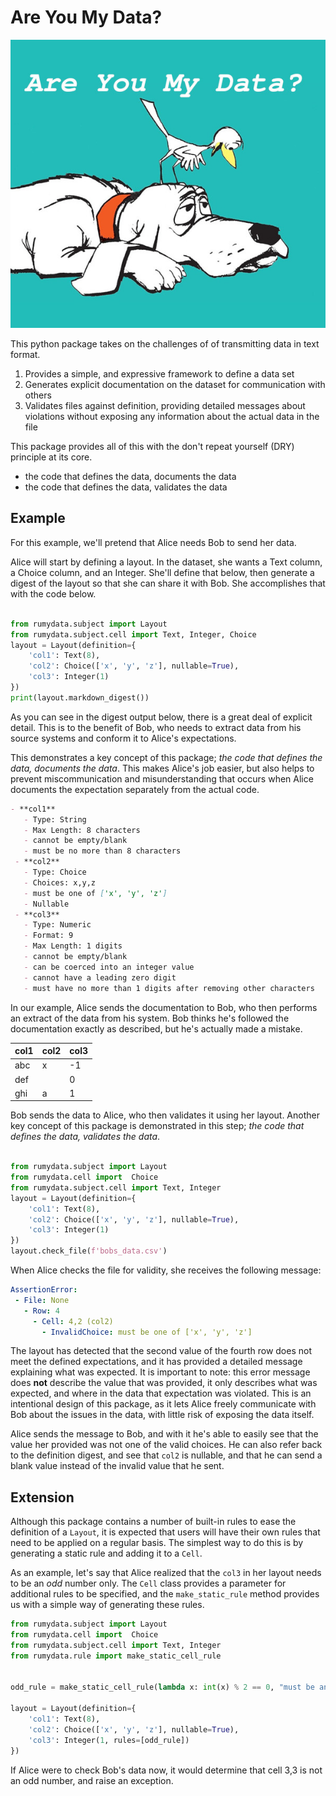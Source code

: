 # Are You My Data?

![img](are-you-my-data.jpg)

This python package takes on the challenges of of transmitting data in text format. 

 1. Provides a simple, and expressive framework to define a data set
 2. Generates explicit documentation on the dataset for communication with others
 3. Validates files against definition, providing detailed messages about violations
    without exposing any information about the actual data in the file


This package provides all of this with the don't repeat yourself (DRY) principle
at its core.

 - the code that defines the data, documents the data
 - the code that defines the data, validates the data


## Example

For this example, we'll pretend that Alice needs Bob to send her data.

Alice will start by defining a layout. In the dataset, she wants a Text column,
a Choice column, and an Integer. She'll define that below, then generate a digest
of the layout so that she can share it with Bob. She accomplishes that with the
code below.

```python

from rumydata.subject import Layout
from rumydata.subject.cell import Text, Integer, Choice
layout = Layout(definition={
    'col1': Text(8),
    'col2': Choice(['x', 'y', 'z'], nullable=True),
    'col3': Integer(1)
})
print(layout.markdown_digest())
```

As you can see in the digest output below, there is a great deal of explicit detail.
This is to the benefit of Bob, who needs to extract data from his source systems
and conform it to Alice's expectations.

This demonstrates a key concept of this package; _the code that defines the data, documents
the data_. This makes Alice's job easier, but also helps to prevent miscommunication
and misunderstanding that occurs when Alice documents the expectation separately
from the actual code.

```markdown
- **col1**
   - Type: String
   - Max Length: 8 characters
   - cannot be empty/blank
   - must be no more than 8 characters
 - **col2**
   - Type: Choice
   - Choices: x,y,z
   - must be one of ['x', 'y', 'z']
   - Nullable
 - **col3**
   - Type: Numeric
   - Format: 9
   - Max Length: 1 digits
   - cannot be empty/blank
   - can be coerced into an integer value
   - cannot have a leading zero digit
   - must have no more than 1 digits after removing other characters
```

In our example, Alice sends the documentation to Bob, who then performs an extract
of the data from his system. Bob thinks he's followed the documentation exactly
as described, but he's actually made a mistake.

| col1 | col2 | col3 |
|------|------|------|
| abc  | x    | -1   |
| def  |      | 0    |
| ghi  | a    | 1    |

Bob sends the data to Alice, who then validates it using her layout. Another key
concept of this package is demonstrated in this step; _the code that defines the
data, validates the data_.

```python

from rumydata.subject import Layout
from rumydata.cell import  Choice
from rumydata.subject.cell import Text, Integer
layout = Layout(definition={
    'col1': Text(8),
    'col2': Choice(['x', 'y', 'z'], nullable=True),
    'col3': Integer(1)
})
layout.check_file(f'bobs_data.csv')
```

When Alice checks the file for validity, she receives the following message:

```yaml
AssertionError: 
 - File: None
   - Row: 4
     - Cell: 4,2 (col2)
       - InvalidChoice: must be one of ['x', 'y', 'z']
```

The layout has detected that the second value of the fourth row does not meet the
defined expectations, and it has provided a detailed message explaining what was
expected. It is important to note: this error message does **not** describe the
value that was provided, it only describes what was expected, and where in the
data that expectation was violated. This is an intentional design of this package,
as it lets Alice freely communicate with Bob about the issues in the data, with
little risk of exposing the data itself.

Alice sends the message to Bob, and with it he's able to easily see that the value
her provided was not one of the valid choices. He can also refer back to the definition
digest, and see that `col2` is nullable, and that he can send a blank value instead
of the invalid value that he sent.

## Extension

Although this package contains a number of built-in rules to ease the definition
of a `Layout`, it is expected that users will have their own rules that need to
be applied on a regular basis. The simplest way to do this is by generating a
static rule and adding it to a `Cell`.

As an example, let's say that Alice realized that the `col3` in her layout needs
to be an *odd* number only. The `Cell` class provides a parameter for additional
rules to be specified, and the `make_static_rule` method provides us with a
simple way of generating these rules.

```python
from rumydata.subject import Layout
from rumydata.cell import  Choice
from rumydata.subject.cell import Text, Integer
from rumydata.rule import make_static_cell_rule


odd_rule = make_static_cell_rule(lambda x: int(x) % 2 == 0, "must be an odd number")

layout = Layout(definition={
    'col1': Text(8),
    'col2': Choice(['x', 'y', 'z'], nullable=True),
    'col3': Integer(1, rules=[odd_rule])
})
```

If Alice were to check Bob's data now, it would determine that cell 3,3 is not
an odd number, and raise an exception.
